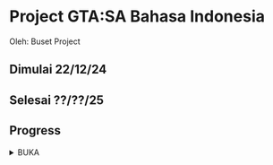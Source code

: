 # Project GTA:SA Bahasa Indonesia
Oleh: Buset Project
## Dimulai 22/12/24
## Selesai ??/??/25
## Progress
<details>
<summary>BUKA</summary>

  - [ ] SOON
</details>
